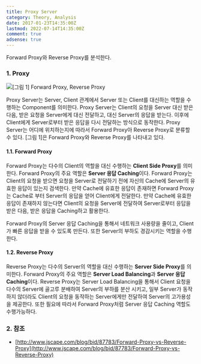 ```yaml
---
title: Proxy Server
category: Theory, Analysis
date: 2017-01-23T14:35:00Z
lastmod: 2022-07-14T14:35:00Z
comment: true
adsense: true
---
```


Forward Proxy와 Reverse Proxy를 분석한다.

### 1. Proxy

![[그림 1] Forward Proxy, Reverse Proxy]({{site.baseurl}}/images/theory_analysis/Proxy_Server/Proxy_Server.PNG)

Proxy Server는 Server, Client 관계에서 Server 또는 Client를 대신하는 역할을 수행하는 Component를 의미한다. Proxy Server는 Client의 요청을 Server 대신 받은 다음, 받은 요청을 Server에게 대신 전달하고, 대신 Server의 응답을 받는다. 이후에 Client에게 Server로부터 받은 응답을 다시 전달하는 방식으로 동작한다. Proxy Server는 어디에 위치하는지에 따라서 Forward Proxy아 Reverse Proxy로 분류할 수 있다. [그림 1]은 Forward Proxy와 Reverse Proxy를 나타내고 있다.

#### 1.1. Forward Proxy

Forward Proxy는 다수의 Client의 역할을 대신 수행하는 **Client Side Proxy**를 의미한다. Forward Proxy의 주요 역할은 **Server 응답 Caching**이다. Forward Proxy는 Client의 요청을 받으면 요청을 Server로 전달하기 전에 자신의 Cache에 Server의 유효한 응답이 있는지 검색한다. 만약 Cache에 유효한 응답이 존재하면 Forward Proxy는 Cache로 부터 Server의 응답을 얻어 Client에게 전달한다. 만약 Cache에 유효한 응답이 존재하지 않는다면 Client의 요청을 Server에 전달하여 Server로부터 응답을 받은 다음, 받은 응답을 Caching하고 활용한다.

Forward Proxy의 Server 응답 Caching을 통해서 네트워크 사용량을 줄이고, Client가 빠른 응답을 받을 수 있도록 만든다. 또한 Server의 부하도 경감시키는 역할을 수행한다.

#### 1.2. Reverse Proxy

Reverse Proxy는 다수의 Server의 역할을 대신 수행하는 **Server Side Proxy**를 의미한다. Forward Proxy의 주요 역할은 **Server Load Balancing**과 **Server 응답 Caching**이다. Reverse Proxy는 Server Load Balancing을 통해서 Client 요청을 다수의 Server에 골고루 분배하여 Server의 부하를 분산 시키고, 일부 Server가 동작하지 않더라도 Client의 요청을 동작하는 Server에게만 전달하여 Server의 고가용성을 제공한다. 또한 필요에 따라서 Forward Proxy처럼 Server 응답 Caching 역할도 수행가능하다.

### 2. 참조

* [http://www.jscape.com/blog/bid/87783/Forward-Proxy-vs-Reverse-Proxy](http://www.jscape.com/blog/bid/87783/Forward-Proxy-vs-Reverse-Proxy)
